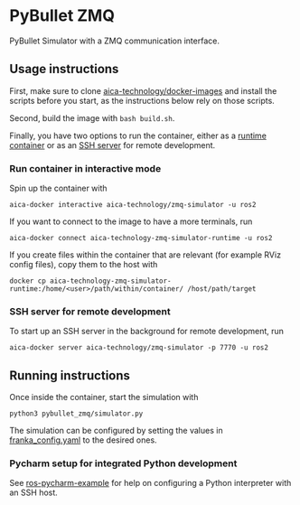 # PyBullet ZMQ

PyBullet Simulator with a ZMQ communication interface.

## Usage instructions

First, make sure to clone [aica-technology/docker-images](https://github.com/aica-technology/docker-images) and install
the scripts before you start, as the instructions below rely on those scripts.

Second, build the image with `bash build.sh`.

Finally, you have two options to run the container, either as a [runtime container](#run-container-in-interactive-mode)
or as an [SSH server](#ssh-server-for-remote-development) for remote development.

### Run container in interactive mode

Spin up the container with

```console
aica-docker interactive aica-technology/zmq-simulator -u ros2
```

If you want to connect to the image to have a more terminals, run

```console
aica-docker connect aica-technology-zmq-simulator-runtime -u ros2
```

If you create files within the container that are relevant (for example RViz config files), copy them to the host with

```console
docker cp aica-technology-zmq-simulator-runtime:/home/<user>/path/within/container/ /host/path/target
```

### SSH server for remote development

To start up an SSH server in the background for remote development, run

```console
aica-docker server aica-technology/zmq-simulator -p 7770 -u ros2
```

## Running instructions

Once inside the container, start the simulation with

```console
python3 pybullet_zmq/simulator.py
```

The simulation can be configured by setting the values in [franka_config.yaml](pybullet_zmq/config/franka_config.yaml)
to the desired ones.

### Pycharm setup for integrated Python development

See [ros-pycharm-example](https://github.com/domire8/ros-pycharm-example) for help on configuring a Python interpreter
with an SSH host.
